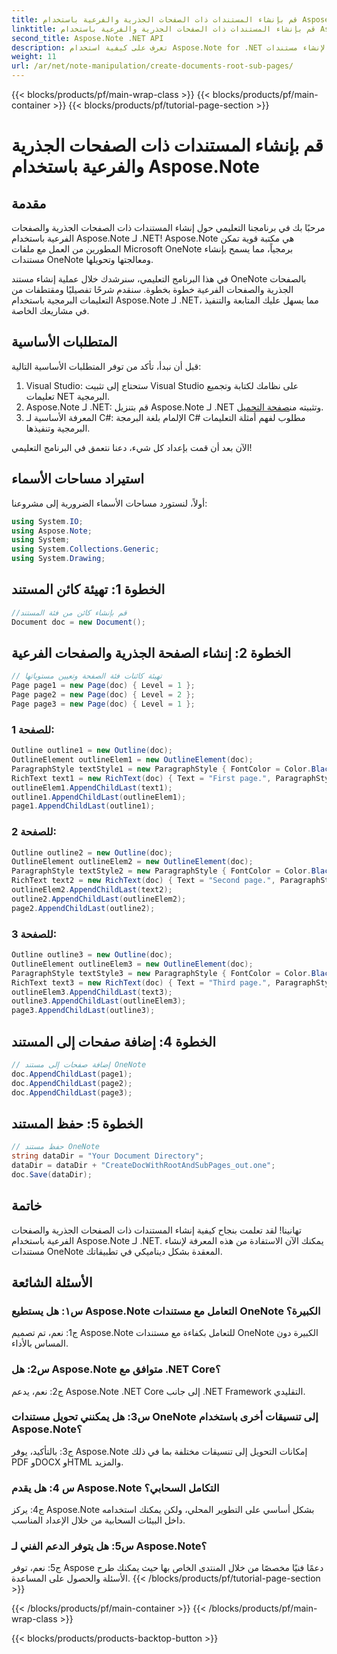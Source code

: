 ```yaml
---
title: قم بإنشاء المستندات ذات الصفحات الجذرية والفرعية باستخدام Aspose.Note
linktitle: قم بإنشاء المستندات ذات الصفحات الجذرية والفرعية باستخدام Aspose.Note
second_title: Aspose.Note .NET API
description: تعرف على كيفية استخدام Aspose.Note for .NET لإنشاء مستندات OneNote ديناميكية ذات بنيات هرمية.
weight: 11
url: /ar/net/note-manipulation/create-documents-root-sub-pages/
---
```


{{< blocks/products/pf/main-wrap-class >}}
{{< blocks/products/pf/main-container >}}
{{< blocks/products/pf/tutorial-page-section >}}

# قم بإنشاء المستندات ذات الصفحات الجذرية والفرعية باستخدام Aspose.Note

## مقدمة

مرحبًا بك في برنامجنا التعليمي حول إنشاء المستندات ذات الصفحات الجذرية والصفحات الفرعية باستخدام Aspose.Note لـ .NET! Aspose.Note هي مكتبة قوية تمكن المطورين من العمل مع ملفات Microsoft OneNote برمجياً، مما يسمح بإنشاء مستندات OneNote ومعالجتها وتحويلها.

في هذا البرنامج التعليمي، سنرشدك خلال عملية إنشاء مستند OneNote بالصفحات الجذرية والصفحات الفرعية خطوة بخطوة. سنقدم شرحًا تفصيليًا ومقتطفات من التعليمات البرمجية باستخدام Aspose.Note لـ .NET، مما يسهل عليك المتابعة والتنفيذ في مشاريعك الخاصة.

## المتطلبات الأساسية

قبل أن نبدأ، تأكد من توفر المتطلبات الأساسية التالية:

1. Visual Studio: ستحتاج إلى تثبيت Visual Studio على نظامك لكتابة وتجميع تعليمات NET البرمجية.
2.  Aspose.Note لـ .NET: قم بتنزيل Aspose.Note لـ .NET وتثبيته من[صفحة التحميل](https://releases.aspose.com/note/net/).
3. المعرفة الأساسية لـ C#: الإلمام بلغة البرمجة C# مطلوب لفهم أمثلة التعليمات البرمجية وتنفيذها.

الآن بعد أن قمت بإعداد كل شيء، دعنا نتعمق في البرنامج التعليمي!

## استيراد مساحات الأسماء

أولاً، لنستورد مساحات الأسماء الضرورية إلى مشروعنا:

```csharp
using System.IO;
using Aspose.Note;
using System;
using System.Collections.Generic;
using System.Drawing;
```

## الخطوة 1: تهيئة كائن المستند

```csharp
//قم بإنشاء كائن من فئة المستند
Document doc = new Document();
```

## الخطوة 2: إنشاء الصفحة الجذرية والصفحات الفرعية

```csharp
// تهيئة كائنات فئة الصفحة وتعيين مستوياتها
Page page1 = new Page(doc) { Level = 1 };
Page page2 = new Page(doc) { Level = 2 };
Page page3 = new Page(doc) { Level = 1 };
```

### للصفحة 1:

```csharp
Outline outline1 = new Outline(doc);
OutlineElement outlineElem1 = new OutlineElement(doc);
ParagraphStyle textStyle1 = new ParagraphStyle { FontColor = Color.Black, FontName = "Arial", FontSize = 10 };
RichText text1 = new RichText(doc) { Text = "First page.", ParagraphStyle = textStyle1 };
outlineElem1.AppendChildLast(text1);
outline1.AppendChildLast(outlineElem1);
page1.AppendChildLast(outline1);
```

### للصفحة 2:

```csharp
Outline outline2 = new Outline(doc);
OutlineElement outlineElem2 = new OutlineElement(doc);
ParagraphStyle textStyle2 = new ParagraphStyle { FontColor = Color.Black, FontName = "Arial", FontSize = 10 };
RichText text2 = new RichText(doc) { Text = "Second page.", ParagraphStyle = textStyle2 };
outlineElem2.AppendChildLast(text2);
outline2.AppendChildLast(outlineElem2);
page2.AppendChildLast(outline2);
```

### للصفحة 3:

```csharp
Outline outline3 = new Outline(doc);
OutlineElement outlineElem3 = new OutlineElement(doc);
ParagraphStyle textStyle3 = new ParagraphStyle { FontColor = Color.Black, FontName = "Arial", FontSize = 10 };
RichText text3 = new RichText(doc) { Text = "Third page.", ParagraphStyle = textStyle3 };
outlineElem3.AppendChildLast(text3);
outline3.AppendChildLast(outlineElem3);
page3.AppendChildLast(outline3);
```

## الخطوة 4: إضافة صفحات إلى المستند

```csharp
// إضافة صفحات إلى مستند OneNote
doc.AppendChildLast(page1);
doc.AppendChildLast(page2);
doc.AppendChildLast(page3);
```

## الخطوة 5: حفظ المستند

```csharp
// حفظ مستند OneNote
string dataDir = "Your Document Directory";
dataDir = dataDir + "CreateDocWithRootAndSubPages_out.one";
doc.Save(dataDir);
```

## خاتمة

تهانينا! لقد تعلمت بنجاح كيفية إنشاء المستندات ذات الصفحات الجذرية والصفحات الفرعية باستخدام Aspose.Note لـ .NET. يمكنك الآن الاستفادة من هذه المعرفة لإنشاء مستندات OneNote المعقدة بشكل ديناميكي في تطبيقاتك.

## الأسئلة الشائعة

### س١: هل يستطيع Aspose.Note التعامل مع مستندات OneNote الكبيرة؟

ج1: نعم، تم تصميم Aspose.Note للتعامل بكفاءة مع مستندات OneNote الكبيرة دون المساس بالأداء.

### س2: هل Aspose.Note متوافق مع .NET Core؟

ج2: نعم، يدعم Aspose.Note .NET Core إلى جانب .NET Framework التقليدي.

### س3: هل يمكنني تحويل مستندات OneNote إلى تنسيقات أخرى باستخدام Aspose.Note؟

ج3: بالتأكيد، يوفر Aspose.Note إمكانات التحويل إلى تنسيقات مختلفة بما في ذلك PDF وDOCX وHTML والمزيد.

### س 4: هل يقدم Aspose.Note التكامل السحابي؟

ج4: يركز Aspose.Note بشكل أساسي على التطوير المحلي، ولكن يمكنك استخدامه داخل البيئات السحابية من خلال الإعداد المناسب.

### س5: هل يتوفر الدعم الفني لـ Aspose.Note؟

ج5: نعم، توفر Aspose دعمًا فنيًا مخصصًا من خلال المنتدى الخاص بها حيث يمكنك طرح الأسئلة والحصول على المساعدة.
{{< /blocks/products/pf/tutorial-page-section >}}

{{< /blocks/products/pf/main-container >}}
{{< /blocks/products/pf/main-wrap-class >}}

{{< blocks/products/products-backtop-button >}}
